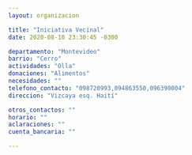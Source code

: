 ```yaml
---
layout: organizacion

title: "Iniciativa Vecinal"
date: 2020-08-10 23:30:45 -0300

departamento: "Montevideo"
barrio: "Cerro"
actividades: "Olla"
donaciones: "Alimentos"
necesidades: ""
telefono_contacto: "098720993,094863550,096390004"
direccion: "Vizcaya esq. Haití"

otros_contactos: ""
horario: ""
aclaraciones: ""
cuenta_bancaria: ""

---
```

